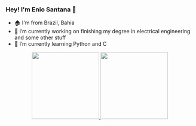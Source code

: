 ### Hey! I'm Enio Santana 👋
<!--
-->
- 🏠 I'm from Brazil, Bahia 
- 🔭 I’m currently working on finishing my degree in electrical engineering and some other stuff
- 🌱 I’m currently learning Python and C


<div align="center">
  <a href="https://github.com/EnioGS">
  <img height="180em" src="https://github-readme-stats.vercel.app/api?username=EnioGS&show_icons=true&theme=radical&include_all_commits=true&count_private=true"/>
  <img height="180em" src="https://github-readme-stats.vercel.app/api/top-langs/?username=EnioGS&layout=compact&langs_count=7&theme=radical"/>
</div>

##

<div>

